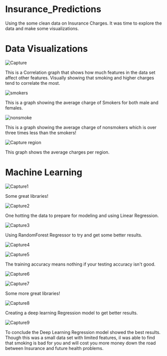 # Insurance_Predictions
Using the some clean data on Insurance Charges. It was time to explore the data and make some visualizations.
# Data Visualizations
![Capture](https://user-images.githubusercontent.com/85266898/130529786-75b4aeb3-566f-49d6-adc8-fa2576eb33eb.PNG)
      
 This is a Correlation graph that shows how much features in the data set affect other features. Visually showing that smoking and higher charges tend to correlate the most.
   

![smokers](https://user-images.githubusercontent.com/85266898/130529937-c1ea2902-6f71-4146-abd4-2fba713db460.png)

 This is a graph showing the average charge of Smokers for both male and females.
      
![nonsmoke](https://user-images.githubusercontent.com/85266898/130530105-4b781a70-ef8a-420a-a6b2-4301476f9a26.PNG)

This is a graph showing the average charge of nonsmokers which is over three times less than the smokers!

![Capture region](https://user-images.githubusercontent.com/85266898/130530159-9cda6e25-b7ca-4a05-b789-6d959520a4d7.PNG)

This graph shows the average charges per region.

# Machine Learning

![Capture1](https://user-images.githubusercontent.com/85266898/130531949-6c4b4845-1d28-4165-a5d2-4fbc6be6a98e.PNG)

Some great libraries!

![Capture2](https://user-images.githubusercontent.com/85266898/130531986-efe73b01-5784-4204-ab22-44a722356169.PNG)

One hotting the data to prepare for modeling and using Linear Regression.

![Capture3](https://user-images.githubusercontent.com/85266898/130531998-c4593ca7-6e81-4f37-80b7-4ac7097e6181.PNG)

Using RandomForest Regressor to try and get some better results.

![Capture4](https://user-images.githubusercontent.com/85266898/130532002-ddc30a94-68a2-492d-831a-f23ebe2b880b.PNG)

![Capture5](https://user-images.githubusercontent.com/85266898/130532016-11fc2333-9c9f-42e8-848b-9ab3367e335c.PNG)

The training accuracy means nothing if your testing accuracy isn't good.

![Capture6](https://user-images.githubusercontent.com/85266898/130532022-c8bed02f-0fa6-47fd-95c9-092e515e6cd6.PNG)

![Capture7](https://user-images.githubusercontent.com/85266898/130532032-358ef669-1d64-41fa-b807-7e39a3fdd7b0.PNG)

Some more great libraries!

![Capture8](https://user-images.githubusercontent.com/85266898/130532038-d7f453aa-3246-4c29-932e-56ad49239747.PNG)

Creating a deep learning Regression model to get better results.

![Capture9](https://user-images.githubusercontent.com/85266898/130532046-0fb3fbaf-af1c-496b-99bc-882af235e15e.PNG)

To conclude the Deep Learning Regression model showed the best results. Though this was a small data set with limited features, iI was able to find that smoking is bad for you and will cost you more money down the road between Insurance and future health problems.

